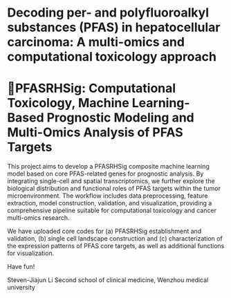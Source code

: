 # Decoding per- and polyfluoroalkyl substances (PFAS) in hepatocellular carcinoma: A multi-omics and computational toxicology approach
# 🧬PFASRHSig: Computational Toxicology, Machine Learning-Based Prognostic Modeling and Multi-Omics Analysis of PFAS Targets
This project aims to develop a PFASRHSig composite machine learning model based on core PFAS-related genes for prognostic analysis. By integrating single-cell and spatial transcriptomics, we further explore the biological distribution and functional roles of PFAS targets within the tumor microenvironment. The workflow includes data preprocessing, feature extraction, model construction, validation, and visualization, providing a comprehensive pipeline suitable for computational toxicology and cancer multi-omics research.

We have uploaded core codes for (a) PFASRHSig establishment and validation, (b) single cell landscape construction and (c) characterization of the expression patterns of PFAS core targets, as well as additional functions for visualization.

Have fun!

Steven-Jiajun Li
Second school of clinical medicine, Wenzhou medical university
